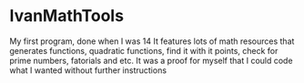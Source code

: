 IvanMathTools
=============

My first program, done when I was 14
It features lots of math resources that generates functions, quadratic functions, find it with it points, check for prime numbers, fatorials and etc.
It was a proof for myself that I could code what I wanted without further instructions
